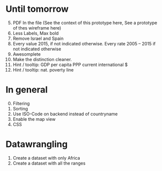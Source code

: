 # Until tomorrow

5. PDF In the file (See the context of this prototype here, See a prototype of thes wireframe here)
6. Less Labels, Max bold
7. Remove Israel and Spain
7. Every value 2015, if not indicated otherwise. Every rate 2005 – 2015 if not indicated otherwise
8. Awesomplete
9. Make the distinction cleaner.
10. Hint / tooltip: GDP per capita PPP current international $
11. Hint / tooltip: nat. poverty line

# In general

0. Filtering
1. Sorting
2. Use ISO-Code on backend instead of countryname
3. Enable the map view
4. CSS


# Datawrangling

1. Create a dataset with only Africa
2. Create a dataset with all the ranges
